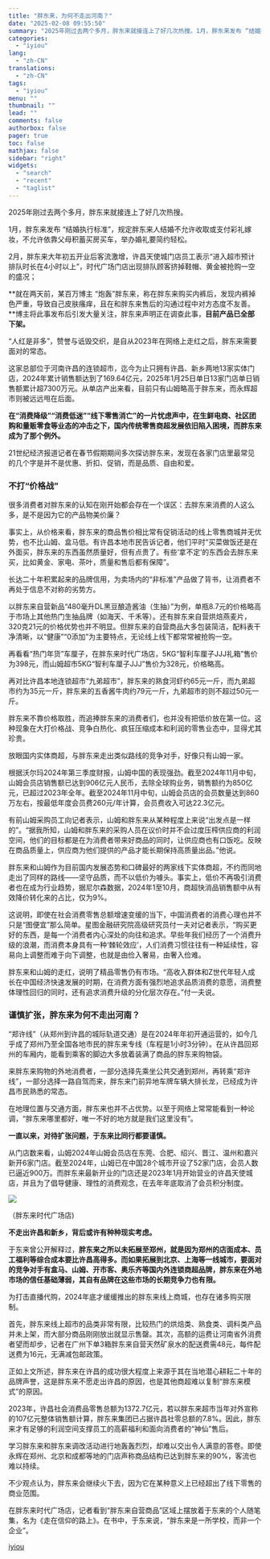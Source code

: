 ```yaml
---
title: "胖东来，为何不走出河南？"
date: "2025-02-08 09:55:50"
summary: "2025年刚过去两个多月，胖东来就接连上了好几次热搜。1月，胖东来发布 “结婚执行标准”，规定胖东来..."
categories:
  - "iyiou"
lang:
  - "zh-CN"
translations:
  - "zh-CN"
tags:
  - "iyiou"
menu: ""
thumbnail: ""
lead: ""
comments: false
authorbox: false
pager: true
toc: false
mathjax: false
sidebar: "right"
widgets:
  - "search"
  - "recent"
  - "taglist"
---
```


2025年刚过去两个多月，胖东来就接连上了好几次热搜。

1月，胖东来发布 “结婚执行标准”，规定胖东来人结婚不允许收取或支付彩礼嫁妆，不允许依靠父母积蓄买房买车，举办婚礼要简约轻松。

2月，胖东来大年初五开业后客流激增，许昌天使城门店员工表示“进入超市预计排队时长在4小时以上”，时代广场门店出现排队顾客挤掉鞋帽、黄金被抢购一空的盛况；

**就在两天前，某百万博主 “炮轰”胖东来，称在胖东来购买内裤后，发现内裤掉色严重，导致自己皮肤瘙痒，且在和胖东来售后的沟通过程中对方态度不友善。**博主将此事发布后引发大量关注，胖东来声明正在调查此事，**目前产品已全部下架。**

“人红是非多”，赞誉与诋毁交织，是自从2023年在网络上走红之后，胖东来需要面对的常态。

这家总部位于河南许昌的连锁超市，迄今为止只拥有许昌、新乡两地13家实体门店，2024年累计销售额达到了169.64亿元，2025年1月25日单日13家门店单日销售额累计超7300万元。从单店产出来看，目前只有山姆略高于胖东来，而永辉超市则被远远甩在后面。

**在“消费降级”“消费低迷”“线下零售消亡”的一片忧虑声中，在生鲜电商、社区团购和量贩零食等业态的冲击之下，国内传统零售商超发展依旧陷入困境，而胖东来成为了那个例外。**

21世纪经济报道记者在春节假期期间多次探访胖东来，发现在各家门店里最常见的几个字是并不是优惠、折扣、促销，而是品质、自由和爱。

### **不打“价格战”**

很多消费者对胖东来的认知在刚开始都会存在一个误区：去胖东来消费的人这么多，是不是因为它的产品物美价廉？

事实上，从价格来看，胖东来的商品售价相比常有促销活动的线上零售商城并无优势，也不比山姆、盒马低。有许昌本地市民告诉记者，他们平时“买菜做饭还是在外面买，胖东来的东西虽然质量好，但有点贵了。有些‘拿不定’的东西会去胖东来买，比如黄金、家电、茶叶，质量和售后都有保障”。

长达二十年积累起来的品牌信用，为卖场内的“非标准”产品做了背书，让消费者不再处于信息不对称的劣势方。

以胖东来自营新品“480毫升DL黑豆酿造酱油（生抽）”为例，单瓶8.7元的价格略高于市场上其他热门生抽品牌（如海天、千禾等）。还有胖东来自营烘焙燕麦片，320克21元的价格优势也并不明显。但胖东来的自营商品大多包装简洁，配料表干净清晰，以“健康”“0添加”为主要特点，无论线上线下都常常被抢购一空。

再看看“热门年货”车厘子，在胖东来时代广场店，5KG“智利车厘子JJJ礼箱”售价为398元，而山姆超市5KG“智利车厘子JJJ”售价为328元，价格略高。

再对比许昌本地连锁超市“九弟超市”，胖东来的熟食河虾约65元一斤，而九弟超市约为35元一斤，胖东来的五香酱牛肉约79元一斤，九弟超市的则不超过50元一斤。

胖东来不靠价格取胜，而追捧胖东来的消费者们，也并没有把低价放在第一位。这种现象在大打价格战、竞争白热化、疯狂压缩成本和利润的零售业态中，显得尤其珍贵。

放眼国内实体商超，与胖东来走出类似路线的竞争对手，好像只有山姆一家。

根据沃尔玛2024年第三季度财报，山姆中国的表现强劲。截至2024年11月中旬，山姆会员店销售额已达到906亿元人民币，去除全球购业务，销售额约为850亿元，已超过2023年全年。截至2024年11月中旬，山姆会员店的会员数量达到860万左右，按最低年度会员费260元/年计算，会员费收入可达22.3亿元。

有前山姆采购员工向记者表示，山姆和胖东来从某种程度上来说“出发点是一样的”。“据我所知，山姆和胖东来的采购人员在议价时并不会过度压榨供应商的利润空间，他们的目标都是在为消费者带来好商品的同时，让供应商也有口饭吃。反映在商品质量上，供应商为他们提供的产品才能长期保持高质量出品。”他说。

胖东来和山姆作为目前国内发展态势和口碑最好的两家线下实体商超，不约而同地走出了同样的路线——坚守品质，而不以低价为噱头。事实上，低价不再吸引消费者也在成为行业趋势，据尼尔森数据，2024年1至10月，商超快消品销售额中从有效降价转化来的占比，仅为9%。

这说明，即使在社会消费零售总额增速变缓的当下，中国消费者的消费心理也并不只是“图便宜”那么简单。星图金融研究院高级研究员付一夫对记者表示，“购买更好的东西，是每一个消费者内心深处的向往和追求。早些年我们经历了一个消费升级的浪潮，而消费本身具有一种‘棘轮效应’，人们消费习惯往往有一种延续性，容易向上调整而难于向下调整，也就是由俭入奢易，由奢入俭难。

胖东来和山姆的走红，说明了精品零售仍有市场。“高收入群体和Z世代年轻人成长在中国经济快速发展的时期，在消费方面有强烈地追求品质消费的意愿，消费整体理性回归的同时，还有追求消费升级的分化层次存在。”付一夫说。

### **谨慎扩张，胖东来为何不走出河南？**

“郑许线”（从郑州到许昌的城际轨道交通）是在2024年年初开通运营的，如今几乎成了郑州乃至全国各地市民的胖东来专线（车程是1小时3分钟）。在从许昌回郑州的车厢内，能看到乘客的脚边大多放着装满了商品的胖东来购物袋。

来胖东来购物的外地消费者，一部分选择先乘坐公共交通到郑州，再转乘“郑许线”，一部分选择一路自驾而来，胖东来门前异地车牌车辆大排长龙，已经成为许昌市民熟悉的常态。

在地理位置与交通方面，胖东来也并不占优势。以至于网络上常常能看到一种论调，“胖东来哪里都好，唯一不好的地方就是我们这里没有”。

**一直以来，对待扩张问题，于东来比同行都要谨慎。**

从门店数来看，山姆2024年山姆会员店在东莞、合肥、绍兴、晋江、温州和嘉兴新开6家门店。截至2024年，山姆已在中国28个城市开设了52家门店，会员人数已逼近900万。而胖东来最新开业的门店还是2023年1月开始营业的许昌天使城店，并且为了倡导健康、理性的消费观念，在去年年底取消了会员积分制度。

![](https://diting-hetu.iyiou.com/async/weixin/LYw1gxuyOXvXBCM9WlwS)

（胖东来时代广场店)

**不走出许昌和新乡，背后或许有种种现实考虑。**

于东来曾公开解释过，**胖东来之所以未拓展至郑州，就是因为郑州的店面成本、员工福利等综合成本要比许昌高得多。而如果拓展到北京、上海等一线城市，要面对的竞争对手有盒马、山姆、开市客、奥乐齐等国内外连锁商超品牌，胖东来在外地市场的信任基础薄弱，其自有品牌在这些市场的长期竞争力也有 限。**

为打击直播代购，2024年底才缓缓推出的胖东来线上商城，也存在诸多购买限制。

首先，胖东来线上超市的品类非常有限，比较热门的烘焙类、熟食类、调料类产品并未上架，而大部分商品刚刚放出就显示售罄。其次，高额的运费让河南省外消费者望而却步，记者在广州下单3箱胖东来自营天然矿泉水的配送费需48元，每件配送费为16元，无满减包邮政策。

正如上文所述，胖东来在许昌的成功很大程度上来源于其在当地潜心耕耘二十年的品牌声誉，这是胖东来不愿走出许昌的原因，也是其他商超难以复制“胖东来模式”的原因。

2023年，许昌社会消费品零售总额为1372.7亿元，若以胖东来超市当年对外宣称的107亿元整体销售额计算，胖东来集团已占据许昌社零总额的7.8%。因此，胖东来才有足够的利润空间支撑员工的高薪福利和面向消费者的“神仙”售后。

学习胖东来和胖东来调改活动进行地轰轰烈烈，却难以交出令人满意的答卷。即使永辉在郑州、北京和成都等地的门店声称商品结构已达到胖东来的90%，客流也难以持续。

不少观点认为，胖东来会继续火下去，因为它在某种意义上已经超出了线下零售的商业范围。

在胖东来时代广场店，记者看到“胖东来自营商品”区域上摆放着于东来的个人随笔集，名为《走在信仰的路上》。在书中，于东来说，“胖东来是一所学校，而非一个企业”。

[iyiou](https://www.iyiou.com/analysis/202502081089730)
